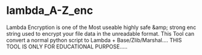 # lambda_A-Z_enc
Lambda Encryption is one of the Most useable highly safe &amp;amp; strong enc string used to encrypt your file data in the unreadable format. This Tool can convert a normal python script to Lambda + Base/Zlib/Marshal.... THIS TOOL IS ONLY FOR EDUCATIONAL PURPOSE.....
